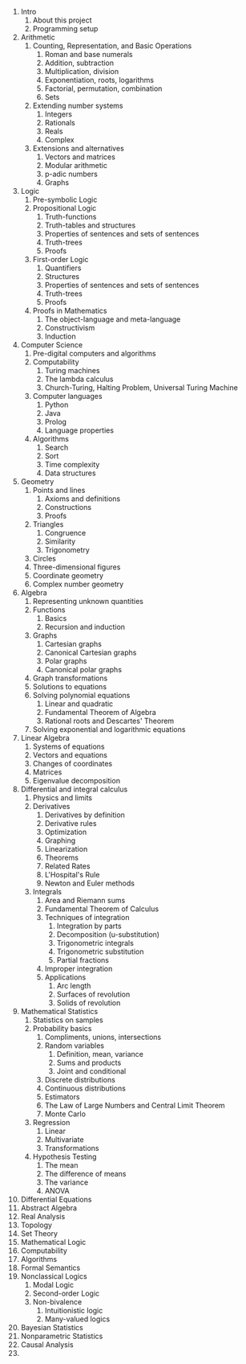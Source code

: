 1. Intro
    1. About this project
    1. Programming setup
1. Arithmetic
    1. Counting, Representation, and Basic Operations
        1. Roman and base numerals
        1. Addition, subtraction
        1. Multiplication, division
        1. Exponentiation, roots, logarithms
        1. Factorial, permutation, combination
        1. Sets
    1. Extending number systems
        1. Integers
        1. Rationals
        1. Reals
        1. Complex
    1. Extensions and alternatives
        1. Vectors and matrices
        1. Modular arithmetic
        1. p-adic numbers
        1. Graphs
1. Logic
    1. Pre-symbolic Logic
    1. Propositional Logic
        1. Truth-functions
        1. Truth-tables and structures
        1. Properties of sentences and sets of sentences
        1. Truth-trees
        1. Proofs
    1. First-order Logic
        1. Quantifiers
        1. Structures
        1. Properties of sentences and sets of sentences
        1. Truth-trees
        1. Proofs
    1. Proofs in Mathematics
        1. The object-language and meta-language
        1. Constructivism
        1. Induction
1. Computer Science
    1. Pre-digital computers and algorithms
    1. Computability
        1. Turing machines
        1. The lambda calculus
        1. Church-Turing, Halting Problem, Universal Turing Machine
    1. Computer languages
        1. Python
        1. Java
        1. Prolog
        1. Language properties
    1. Algorithms
        1. Search
        1. Sort
        1. Time complexity
        1. Data structures
1. Geometry
    1. Points and lines
        1. Axioms and definitions
        1. Constructions
        1. Proofs
    1. Triangles
        1. Congruence
        1. Similarity
        1. Trigonometry
    1. Circles
    1. Three-dimensional figures
    1. Coordinate geometry
    1. Complex number geometry
1. Algebra
    1. Representing unknown quantities
    1. Functions
        1. Basics
        1. Recursion and induction
    1. Graphs
        1. Cartesian graphs
        1. Canonical Cartesian graphs
        1. Polar graphs
        1. Canonical polar graphs
    1. Graph transformations
    1. Solutions to equations
    1. Solving polynomial equations
        1. Linear and quadratic
        1. Fundamental Theorem of Algebra
        1. Rational roots and Descartes' Theorem
    1. Solving exponential and logarithmic equations
1. Linear Algebra
    1. Systems of equations
    1. Vectors and equations
    1. Changes of coordinates
    1. Matrices
    1. Eigenvalue decomposition
1. Differential and integral calculus
    1. Physics and limits
    1. Derivatives
        1. Derivatives by definition
        1. Derivative rules
        1. Optimization
        1. Graphing
        1. Linearization
        1. Theorems
        1. Related Rates
        1. L'Hospital's Rule
        1. Newton and Euler methods
    1. Integrals
        1. Area and Riemann sums
        1. Fundamental Theorem of Calculus
        1. Techniques of integration
            1. Integration by parts
            1. Decomposition (u-substitution)
            1. Trigonometric integrals
            1. Trigonometric substitution
            1. Partial fractions
        1. Improper integration
        1. Applications
            1. Arc length
            1. Surfaces of revolution
            1. Solids of revolution
1. Mathematical Statistics
    1. Statistics on samples
    1. Probability basics
        1. Compliments, unions, intersections
        1. Random variables
            1. Definition, mean, variance
            1. Sums and products
            1. Joint and conditional
        1. Discrete distributions
        1. Continuous distributions
        1. Estimators
        1. The Law of Large Numbers and Central Limit Theorem
        1. Monte Carlo
    1. Regression
        1. Linear
        1. Multivariate
        1. Transformations
    1. Hypothesis Testing
        1. The mean
        1. The difference of means
        1. The variance
        1. ANOVA
1. Differential Equations
1. Abstract Algebra
1. Real Analysis
1. Topology
1. Set Theory
1. Mathematical Logic
1. Computability
1. Algorithms
1. Formal Semantics
1. Nonclassical Logics
    1. Modal Logic
    1. Second-order Logic
    1. Non-bivalence
        1. Intuitionistic logic
        1. Many-valued logics
1. Bayesian Statistics
1. Nonparametric Statistics
1. Causal Analysis
1.
